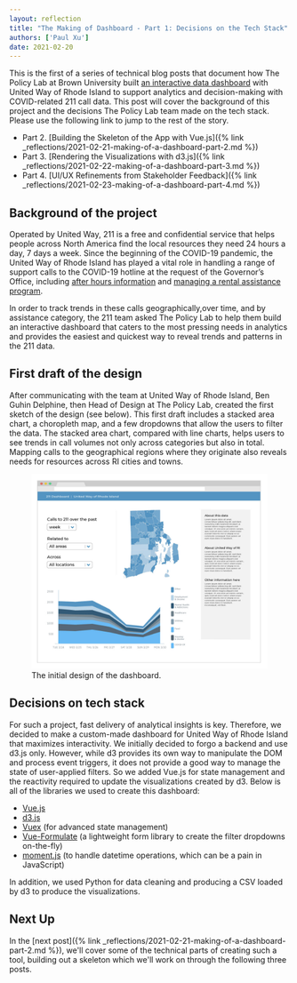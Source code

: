 ```yaml
---
layout: reflection
title: "The Making of Dashboard - Part 1: Decisions on the Tech Stack"
authors: ['Paul Xu']
date: 2021-02-20
---
```


This is the first of a series of technical blog posts that document how The Policy Lab at Brown University built [an interactive data dashboard](https://tpl.fyi/211-dashboard) with United Way of Rhode Island to support analytics and decision-making with COVID-related 211 call data. This post will cover the background of this project and the decisions The Policy Lab team made on the tech stack. Please use the following link to jump to the rest of the story.

* Part 2. [Building the Skeleton of the App with Vue.js]({% link _reflections/2021-02-21-making-of-a-dashboard-part-2.md %})
* Part 3. [Rendering the Visualizations with d3.js]({% link _reflections/2021-02-22-making-of-a-dashboard-part-3.md %})
* Part 4. [UI/UX Refinements from Stakeholder Feedback]({% link _reflections/2021-02-23-making-of-a-dashboard-part-4.md %})


## Background of the project

Operated by United Way, 211 is a free and confidential service that helps people across North America find the local resources they need 24 hours a day, 7 days a week. Since the beginning of the COVID-19 pandemic, the United Way of Rhode Island has played a vital role in handling a range of support calls to the COVID-19 hotline at the request of the Governor’s Office, including [after hours information](https://covid.ri.gov) and [managing a rental assistance program](https://www.providencejournal.com/story/news/coronavirus/2020/07/10/raimondo-launches-7-million-rental-assistance-program-with-united-way/113959940/).

In order to track trends in these calls geographically,over time, and by assistance category, the 211 team asked The Policy Lab to help them build an interactive dashboard that caters to the most pressing needs in analytics and provides the easiest and quickest way to reveal trends and patterns in the 211 data.

## First draft of the design

After communicating with the team at United Way of Rhode Island, Ben Guhin Delphine, then Head of Design at The Policy Lab, created the first sketch of the design (see below). This first draft includes a stacked area chart, a choropleth map, and a few dropdowns that allow the users to filter the data. The stacked area chart, compared with line charts, helps users to see trends in call volumes not only across categories but also in total. Mapping calls to the geographical regions where they originate also reveals needs for resources across RI cities and towns.

<figure>
  <img class="img--rwd" src="/assets/img/reflections/2021-02-20-dashboard-design.jpg" alt="The initial design of the dashboard">
  <figcaption>The initial design of the dashboard.</figcaption>
</figure>


## Decisions on tech stack

For such a project, fast delivery of analytical insights is key. Therefore, we decided to make a custom-made dashboard for United Way of Rhode Island that maximizes interactivity. We initially decided to forgo a backend and use d3.js only. However, while d3 provides its own way to manipulate the DOM and process event triggers, it does not provide a good way to manage the state of user-applied filters. So we added Vue.js for state management and the reactivity required to update the visualizations created by d3. Below is all of the libraries we used to create this dashboard:
* [Vue.js](https://vuejs.org/)
* [d3.js](https://d3js.org/)
* [Vuex](https://vuex.vuejs.org/) (for advanced state management)
* [Vue-Formulate](https://vueformulate.com/) (a lightweight form library to create the filter dropdowns on-the-fly)
* [moment.js](https://momentjs.com/) (to handle datetime operations, which can be a pain in JavaScript)

In addition, we used Python for data cleaning and producing a CSV loaded by d3 to produce the visualizations.

## Next Up

In the [next post]({% link _reflections/2021-02-21-making-of-a-dashboard-part-2.md %}), we'll cover some of the technical parts of creating such a tool, building out a skeleton which we'll work on through the following three posts.
